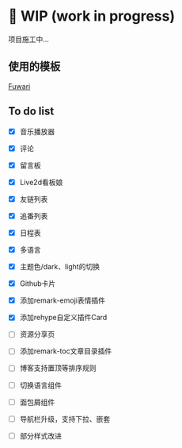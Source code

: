 # 🚧 WIP (work in progress)

项目施工中...
## 使用的模板
 [Fuwari](https://github.com/saicaca/fuwari)
 
## To do list
- [x] 音乐播放器
- [x] 评论
- [x] 留言板
- [x] Live2d看板娘
- [x] 友链列表
- [x] 追番列表
- [x] 日程表
- [x] 多语言
- [x] 主题色/dark、light的切换
- [x] Github卡片
- [x] 添加remark-emoji表情插件
- [x] 添加rehype自定义插件Card
- [ ] 资源分享页
- [ ] 添加remark-toc文章目录插件
- [ ] 博客支持置顶等排序规则
- [ ] 切换语言组件
- [ ] 面包屑组件
- [ ] 导航栏升级，支持下拉、嵌套
- [ ] 部分样式改进

